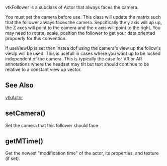 vtkFollower is a subclass of Actor that always faces the camera.

You must set the camera before use. This class will update the matrix such
that the follower always faces the camera. Sepcifically the y axis will up
up, the Z axes will point to the camera and the x axis will point to the
right. You may need to rotate, scale, position the follower to get your data
oriented propoerly for this convention.

If useViewUp is set then instea dof using the camera's view up the follow's
vieUp will be used. This is usefull in cases where you want up to be locked
independent of the camera. This is typically the case for VR or AR
annotations where the headset may tilt but text should continue to be
relative to a constant view up vector.

## See Also

[vtkActor](./Rendering_Core_Actor.html)

## setCamera()

Set the camera that this follower should face

## getMTime()

Get the newest "modification time" of the actor, its properties, and texture (if set).
